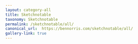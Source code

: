```yaml
---
layout: category-all
title: Sketchnotable
taxonomy: Sketchnotable
permalink: /sketchnotable/all/
canonical_url:  https://bennorris.com/sketchnotable/all/
gallery-link: true
---
```

